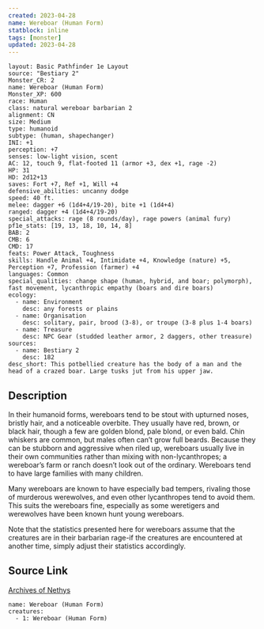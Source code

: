 ```yaml
---
created: 2023-04-28
name: Wereboar (Human Form)
statblock: inline
tags: [monster]
updated: 2023-04-28
---
```

```statblock
layout: Basic Pathfinder 1e Layout
source: "Bestiary 2"
Monster_CR: 2
name: Wereboar (Human Form)
Monster_XP: 600
race: Human
class: natural wereboar barbarian 2
alignment: CN
size: Medium
type: humanoid
subtype: (human, shapechanger)
INI: +1
perception: +7
senses: low-light vision, scent
AC: 12, touch 9, flat-footed 11 (armor +3, dex +1, rage -2)
HP: 31
HD: 2d12+13
saves: Fort +7, Ref +1, Will +4
defensive_abilities: uncanny dodge
speed: 40 ft.
melee: dagger +6 (1d4+4/19-20), bite +1 (1d4+4)
ranged: dagger +4 (1d4+4/19-20)
special_attacks: rage (8 rounds/day), rage powers (animal fury)
pf1e_stats: [19, 13, 18, 10, 14, 8]
BAB: 2
CMB: 6
CMD: 17
feats: Power Attack, Toughness
skills: Handle Animal +4, Intimidate +4, Knowledge (nature) +5, Perception +7, Profession (farmer) +4
languages: Common
special_qualities: change shape (human, hybrid, and boar; polymorph), fast movement, lycanthropic empathy (boars and dire boars)
ecology:
  - name: Environment
    desc: any forests or plains
  - name: Organisation
    desc: solitary, pair, brood (3-8), or troupe (3-8 plus 1-4 boars)
  - name: Treasure
    desc: NPC Gear (studded leather armor, 2 daggers, other treasure)
sources:
  - name: Bestiary 2
    desc: 182
desc_short: This potbellied creature has the body of a man and the head of a crazed boar. Large tusks jut from his upper jaw.
```
## Description
In their humanoid forms, wereboars tend to be stout with upturned noses, bristly hair, and a noticeable overbite. They usually have red, brown, or black hair, though a few are golden blond, pale blond, or even bald. Chin whiskers are common, but males often can’t grow full beards. Because they can be stubborn and aggressive when riled up, wereboars usually live in their own communities rather than mixing with non-lycanthropes; a wereboar’s farm or ranch doesn’t look out of the ordinary. Wereboars tend to have large families with many children.

Many wereboars are known to have especially bad tempers, rivaling those of murderous werewolves, and even other lycanthropes tend to avoid them. This suits the wereboars fine, especially as some weretigers and werewolves have been known hunt young wereboars.

Note that the statistics presented here for wereboars assume that the creatures are in their barbarian rage-if the creatures are encountered at another time, simply adjust their statistics accordingly.
## Source Link
[Archives of Nethys](https://aonprd.com/MonsterDisplay.aspx?ItemName=Wereboar%20(Human%20Form))
```encounter-table
name: Wereboar (Human Form)
creatures:
  - 1: Wereboar (Human Form)
```
